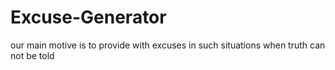 # Excuse-Generator
our main motive is to provide with excuses in such situations when truth can not be told
